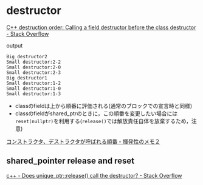 # destructor

[C\+\+ destruction order: Calling a field destructor before the class destructor \- Stack Overflow]( https://stackoverflow.com/questions/45331271/c-destruction-order-calling-a-field-destructor-before-the-class-destructor )

output
```
Big destructor2
Small destructor:2-2
Small destructor:2-0
Small destructor:2-3
Big destructor1
Small destructor:1-2
Small destructor:1-0
Small destructor:1-3
```

* classのfieldは上から順番に評価される(通常のブロックでの宣言時と同様)
* classのfieldがshared_ptrのときに，この順番を変更したい場合には`reset(nullptr)`を利用する(`release()`では解放責任自体を放棄するため，注意)

[コンストラクタ、デストラクタが呼ばれる順番 \- 揮発性のメモ２]( https://iww.hateblo.jp/entry/20160923/destructor )

## shared_pointer release and reset
[c\+\+ \- Does unique\_ptr::release\(\) call the destructor? \- Stack Overflow]( https://stackoverflow.com/questions/25609457/does-unique-ptrrelease-call-the-destructor )

